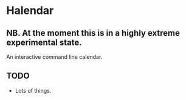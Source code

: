 # Halendar

## NB. At the moment this is in a highly extreme experimental state.

An interactive command line calendar.

## TODO

- Lots of things.
